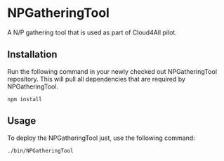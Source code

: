 NPGatheringTool
===============

A N/P gathering tool that is used as part of Cloud4All pilot.

Installation
------------

Run the following command in your newly checked out NPGatheringTool repository. This
will pull all dependencies that are required by NPGatheringTool.

    npm install

Usage
-----

To deploy the NPGatheringTool just, use the following command:

    ./bin/NPGatheringTool